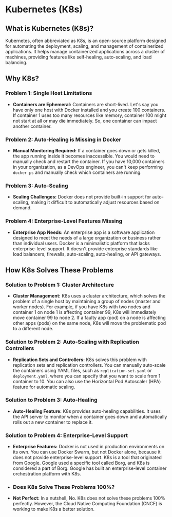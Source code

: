 # Kubernetes (K8s)

## What is Kubernetes (K8s)?

Kubernetes, often abbreviated as K8s, is an open-source platform designed for automating the deployment, scaling, and management of containerized applications. It helps manage containerized applications across a cluster of machines, providing features like self-healing, auto-scaling, and load balancing.

## Why K8s?

### Problem 1: Single Host Limitations

- **Containers are Ephemeral:** Containers are short-lived. Let's say you have only one host with Docker installed and you create 100 containers. If container 1 uses too many resources like memory, container 100 might not start at all or may die immediately. So, one container can impact another container.

### Problem 2: Auto-Healing is Missing in Docker

- **Manual Monitoring Required:** If a container goes down or gets killed, the app running inside it becomes inaccessible. You would need to manually check and restart the container. If you have 10,000 containers in your organization, as a DevOps engineer, you can't keep performing `docker ps` and manually check which containers are running.

### Problem 3: Auto-Scaling

- **Scaling Challenges:** Docker does not provide built-in support for auto-scaling, making it difficult to automatically adjust resources based on demand.

### Problem 4: Enterprise-Level Features Missing

- **Enterprise App Needs:** An enterprise app is a software application designed to meet the needs of a large organization or business rather than individual users. Docker is a minimalistic platform that lacks enterprise-level support. It doesn't provide enterprise standards like load balancers, firewalls, auto-scaling, auto-healing, or API gateways.

## How K8s Solves These Problems

### Solution to Problem 1: Cluster Architecture

- **Cluster Management:** K8s uses a cluster architecture, which solves the problem of a single host by maintaining a group of nodes (master and worker nodes). For example, if you have K8s with two nodes and container 1 on node 1 is affecting container 99, K8s will immediately move container 99 to node 2. If a faulty app (pod) on a node is affecting other apps (pods) on the same node, K8s will move the problematic pod to a different node.

### Solution to Problem 2: Auto-Scaling with Replication Controllers

- **Replication Sets and Controllers:** K8s solves this problem with replication sets and replication controllers. You can manually auto-scale the containers using YAML files, such as `replication-set.yaml` or `deployment.yaml`, where you can specify that you want to scale from 1 container to 10. You can also use the Horizontal Pod Autoscaler (HPA) feature for automatic scaling.

### Solution to Problem 3: Auto-Healing

- **Auto-Healing Feature:** K8s provides auto-healing capabilities. It uses the API server to monitor when a container goes down and automatically rolls out a new container to replace it.

### Solution to Problem 4: Enterprise-Level Support

- **Enterprise Features:** Docker is not used in production environments on its own. You can use Docker Swarm, but not Docker alone, because it does not provide enterprise-level support. K8s is a tool that originated from Google. Google used a specific tool called Borg, and K8s is considered a part of Borg. Google has built an enterprise-level container orchestration platform with K8s.

- ### Does K8s Solve These Problems 100%?

- **Not Perfect:** In a nutshell, No. K8s does not solve these problems 100% perfectly. However, the Cloud Native Computing Foundation (CNCF) is working to make K8s a better solution.
